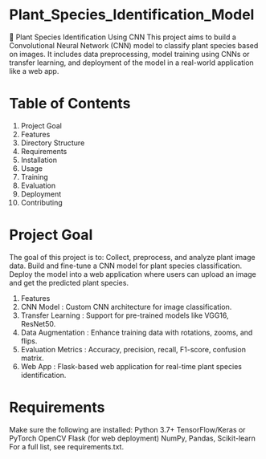 # Plant_Species_Identification_Model
🌿 Plant Species Identification Using CNN
This project aims to build a Convolutional Neural Network (CNN) model to classify plant species based on images. It includes data preprocessing, model training using CNNs or transfer learning, and deployment of the model in a real-world application like a web app.

# Table of Contents
1. Project Goal
2. Features
3. Directory Structure
4. Requirements
5. Installation
6. Usage
7. Training
8. Evaluation
9. Deployment
10. Contributing

# Project Goal
The goal of this project is to:
Collect, preprocess, and analyze plant image data.
Build and fine-tune a CNN model for plant species classification.
Deploy the model into a web application where users can upload an image and get the predicted plant species.
1. Features
2. CNN Model : Custom CNN architecture for image classification.
3. Transfer Learning : Support for pre-trained models like VGG16, ResNet50.
4. Data Augmentation : Enhance training data with rotations, zooms, and flips.
5. Evaluation Metrics : Accuracy, precision, recall, F1-score, confusion matrix.
6. Web App : Flask-based web application for real-time plant species identification. 

# Requirements
Make sure the following are installed:
Python 3.7+
TensorFlow/Keras or PyTorch
OpenCV
Flask (for web deployment)
NumPy, Pandas, Scikit-learn
For a full list, see requirements.txt.

